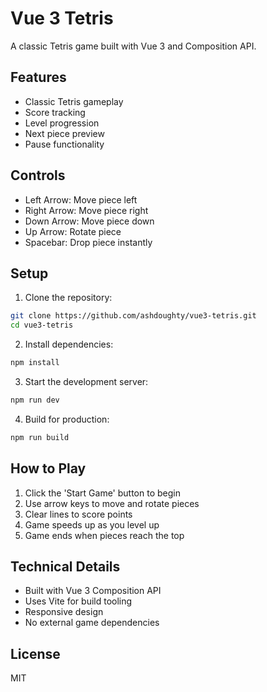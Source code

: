 # Vue 3 Tetris

A classic Tetris game built with Vue 3 and Composition API.

## Features

- Classic Tetris gameplay
- Score tracking
- Level progression
- Next piece preview
- Pause functionality

## Controls

- Left Arrow: Move piece left
- Right Arrow: Move piece right
- Down Arrow: Move piece down
- Up Arrow: Rotate piece
- Spacebar: Drop piece instantly

## Setup

1. Clone the repository:
```bash
git clone https://github.com/ashdoughty/vue3-tetris.git
cd vue3-tetris
```

2. Install dependencies:
```bash
npm install
```

3. Start the development server:
```bash
npm run dev
```

4. Build for production:
```bash
npm run build
```

## How to Play

1. Click the 'Start Game' button to begin
2. Use arrow keys to move and rotate pieces
3. Clear lines to score points
4. Game speeds up as you level up
5. Game ends when pieces reach the top

## Technical Details

- Built with Vue 3 Composition API
- Uses Vite for build tooling
- Responsive design
- No external game dependencies

## License

MIT